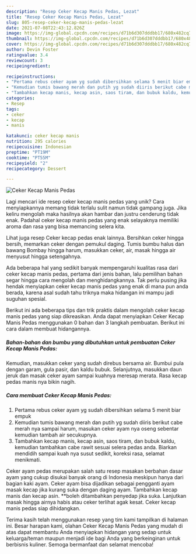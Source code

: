 ```yaml
---
description: "Resep Ceker Kecap Manis Pedas, Lezat"
title: "Resep Ceker Kecap Manis Pedas, Lezat"
slug: 805-resep-ceker-kecap-manis-pedas-lezat
date: 2021-07-08T22:43:12.826Z
image: https://img-global.cpcdn.com/recipes/d71b6d307dddbb17/680x482cq70/ceker-kecap-manis-pedas-foto-resep-utama.jpg
thumbnail: https://img-global.cpcdn.com/recipes/d71b6d307dddbb17/680x482cq70/ceker-kecap-manis-pedas-foto-resep-utama.jpg
cover: https://img-global.cpcdn.com/recipes/d71b6d307dddbb17/680x482cq70/ceker-kecap-manis-pedas-foto-resep-utama.jpg
author: Devin Foster
ratingvalue: 3.4
reviewcount: 3
recipeingredient:

recipeinstructions:
- "Pertama rebus ceker ayam yg sudah dibersihkan selama 5 menit biar empuk"
- "Kemudian tumis bawang merah dan putih yg sudah diiris berikut cabe merah nya sampai harum, masukan ceker ayam nya oseng sebentar kemudian tambah air secukupnya."
- "Tambahkan kecap manis, kecap asin, saos tiram, dan bubuk kaldu, kemudian tambahkan cabe rawit sesuai selera pedas anda. Biarkan mendidih sampai kuah nya susut sedikit, koreksi rasa, selamat menikmati."
categories:
- Resep
tags:
- ceker
- kecap
- manis

katakunci: ceker kecap manis 
nutrition: 295 calories
recipecuisine: Indonesian
preptime: "PT19M"
cooktime: "PT55M"
recipeyield: "2"
recipecategory: Dessert

---
```



![Ceker Kecap Manis Pedas](https://img-global.cpcdn.com/recipes/d71b6d307dddbb17/680x482cq70/ceker-kecap-manis-pedas-foto-resep-utama.jpg)

Lagi mencari ide resep ceker kecap manis pedas yang unik? Cara menyiapkannya memang tidak terlalu sulit namun tidak gampang juga. Jika keliru mengolah maka hasilnya akan hambar dan justru cenderung tidak enak. Padahal ceker kecap manis pedas yang enak selayaknya memiliki aroma dan rasa yang bisa memancing selera kita.

Lihat juga resep Ceker kecap pedas enak lainnya. Bersihkan ceker hingga bersih, memarkan ceker dengan pemukul daging. Tumis bumbu halus dan bawang Bombay hingga harum, masukkan ceker, air, masak hingga air menyusut hingga setengahnya.

Ada beberapa hal yang sedikit banyak mempengaruhi kualitas rasa dari ceker kecap manis pedas, pertama dari jenis bahan, lalu pemilihan bahan segar hingga cara mengolah dan menghidangkannya. Tak perlu pusing jika hendak menyiapkan ceker kecap manis pedas yang enak di mana pun anda berada, karena asal sudah tahu triknya maka hidangan ini mampu jadi suguhan spesial.


Berikut ini ada beberapa tips dan trik praktis dalam mengolah ceker kecap manis pedas yang siap dikreasikan. Anda dapat menyiapkan Ceker Kecap Manis Pedas menggunakan 0 bahan dan 3 langkah pembuatan. Berikut ini cara dalam membuat hidangannya.

<!--inarticleads1-->

##### Bahan-bahan dan bumbu yang dibutuhkan untuk pembuatan Ceker Kecap Manis Pedas:



Kemudian, masukkan ceker yang sudah direbus bersama air. Bumbui pula dengan garam, gula pasir, dan kaldu bubuk. Selanjutnya, masukkan daun jeruk dan masak ceker ayam sampai kuahnya meresap merata. Rasa kecap pedas manis nya bikin nagih. 

<!--inarticleads2-->

##### Cara membuat Ceker Kecap Manis Pedas:

1. Pertama rebus ceker ayam yg sudah dibersihkan selama 5 menit biar empuk
1. Kemudian tumis bawang merah dan putih yg sudah diiris berikut cabe merah nya sampai harum, masukan ceker ayam nya oseng sebentar kemudian tambah air secukupnya.
1. Tambahkan kecap manis, kecap asin, saos tiram, dan bubuk kaldu, kemudian tambahkan cabe rawit sesuai selera pedas anda. Biarkan mendidih sampai kuah nya susut sedikit, koreksi rasa, selamat menikmati.


Ceker ayam pedas merupakan salah satu resep masakan berbahan dasar ayam yang cukup disukai banyak orang di Indonesia meskipun hanya dari bagian kaki ayam. Ceker ayam bisa dijadikan sebagai pengganti ayam masak kecap jika kurang suka dengan daging ayam. Tambahkan kecap manis dan kecap asin. **boleh ditambahkan penyedap jika suka. Lanjutkan masak hingga airnya habis atau ceker terlihat agak kesat. Ceker kecap manis pedas siap dihidangkan. 

Terima kasih telah menggunakan resep yang tim kami tampilkan di halaman ini. Besar harapan kami, olahan Ceker Kecap Manis Pedas yang mudah di atas dapat membantu Anda menyiapkan hidangan yang sedap untuk keluarga/teman maupun menjadi ide bagi Anda yang berkeinginan untuk berbisnis kuliner. Semoga bermanfaat dan selamat mencoba!
